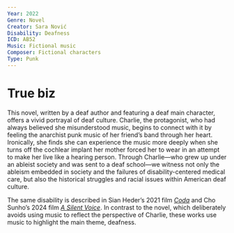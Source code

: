 ```yaml
---
Year: 2022
Genre: Novel
Creator: Sara Nović
Disability: Deafness
ICD: AB52
Music: Fictional music
Composer: Fictional characters
Type: Punk
---
```

# True biz
This novel, written by a deaf author and featuring a deaf main character, offers a vivid portrayal of deaf culture. Charlie, the protagonist, who had always believed she misunderstood music, begins to connect with it by feeling the anarchist punk music of her friend’s band through her heart. Ironically, she finds she can experience the music more deeply when she turns off the cochlear implant her mother forced her to wear in an attempt to make her live like a hearing person. Through Charlie—who grew up under an ableist society and was sent to a deaf school—we witness not only the ableism embedded in society and the failures of disability-centered medical care, but also the historical struggles and racial issues within American deaf culture.

The same disability is described in Sian Heder’s 2021 film [*Coda*](han_gahyeon.md) and Cho Sunho’s 2024 film [*A Silent Voice*](kim_chaemin.md). In contrast to the novel, which deliberately avoids using music to reflect the perspective of Charlie, these works use music to highlight the main theme, deafness.
